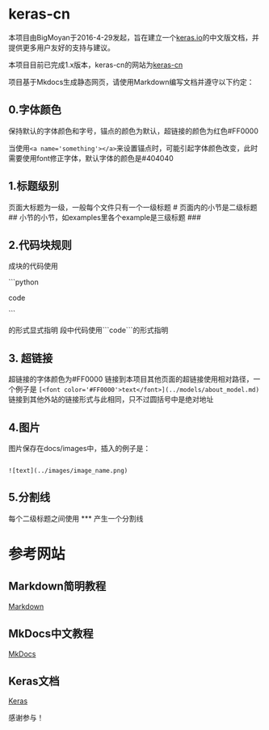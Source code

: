 # keras-cn

本项目由BigMoyan于2016-4-29发起，旨在建立一个[keras.io](keras.io)的中文版文档，并提供更多用户友好的支持与建议。

本项目目前已完成1.x版本，keras-cn的网站为[keras-cn](http://keras-cn.readthedocs.io/en/latest/)

项目基于Mkdocs生成静态网页，请使用Markdown编写文档并遵守以下约定：

## 0.字体颜色

保持默认的字体颜色和字号，锚点的颜色为默认，超链接的颜色为红色#FF0000
	
当使用```<a name='something'></a>```来设置锚点时，可能引起字体颜色改变，此时需要使用font修正字体，默认字体的颜色是#404040

## 1.标题级别

页面大标题为一级，一般每个文件只有一个一级标题 #
页面内的小节是二级标题 ##
小节的小节，如examples里各个example是三级标题 ###
  
## 2.代码块规则

成块的代码使用

\`\`\`python

code

\`\`\`

的形式显式指明
段中代码使用\`\`\`code\`\`\`的形式指明

## 3. 超链接

超链接的字体颜色为#FF0000
链接到本项目其他页面的超链接使用相对路径，一个例子是
```[<font color='#FF0000'>text</font>](../models/about_model.md)```
链接到其他外站的链接形式与此相同，只不过圆括号中是绝对地址

## 4.图片

图片保存在docs/images中，插入的例子是：

```

![text](../images/image_name.png)

```

## 5.分割线

每个二级标题之间使用
\*\*\*
产生一个分割线

# 参考网站

## Markdown简明教程

[Markdown](http://wowubuntu.com/markdown/)

## MkDocs中文教程

[MkDocs](http://markdown-docs-zh.readthedocs.io/zh_CN/latest/)

## Keras文档

[Keras](http://keras.io/)

感谢参与！

